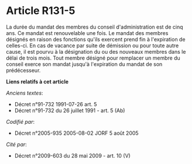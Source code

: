 # Article R131-5

La durée du mandat des membres du conseil d'administration est de cinq ans. Ce mandat est renouvelable une fois. Le mandat
des membres désignés en raison des fonctions qu'ils exercent prend fin à l'expiration de celles-ci. En cas de vacance par
suite de démission ou pour toute autre cause, il est pourvu à la désignation du ou des nouveaux membres dans le délai de
trois mois. Tout membre désigné pour remplacer un membre du conseil exerce son mandat jusqu'à l'expiration du mandat de son
prédécesseur.

**Liens relatifs à cet article**

_Anciens textes_:

  - Décret n°91-732 1991-07-26 art. 5
  - Décret n°91-732 du 26 juillet 1991 - art. 5 (Ab)

_Codifié par_:

  - Décret n°2005-935 2005-08-02 JORF 5 août 2005

_Cité par_:

  - Décret n°2009-603 du 28 mai 2009 - art. 10 (V)
